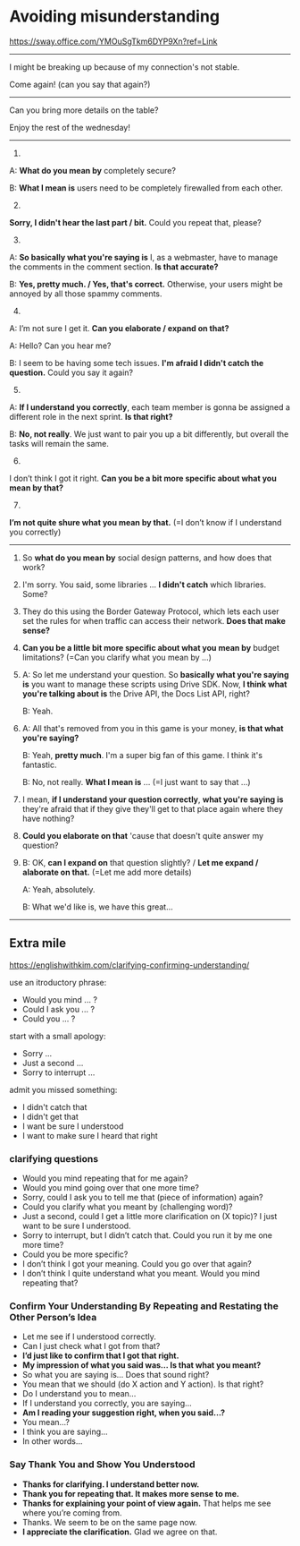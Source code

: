 # Avoiding misunderstanding
https://sway.office.com/YMOuSgTkm6DYP9Xn?ref=Link
***
I might be breaking up because of my connection's not stable.

Come again! (can you say that again?)
***

Can you bring more details on the table?

Enjoy the rest of the wednesday!

***
1. 
A: **What do you mean by** completely secure?

B: **What I mean is** users need to be completely firewalled from each other.

2. 
**Sorry, I didn't hear the last part / bit.** Could you repeat that, please?

3. 
A: **So basically what you're saying is** I, as a webmaster, have to manage the comments in the comment section. **Is that accurate?**

B: **Yes, pretty much. / Yes, that's correct.** Otherwise, your users might be annoyed by all those spammy comments.

4. 

A: I’m not sure I get it. **Can you elaborate / expand on that?**

A: Hello? Can you hear me?

B: I seem to be having some tech issues. **I'm afraid I didn't catch the question.** Could you say it again?

5. 
A: **If I understand you correctly**, each team member is gonna be assigned a different role in the next sprint. **Is that right?**

B: **No, not really**. We just want to pair you up a bit differently, but overall the tasks will remain the same.

6. 
I don’t think I got it right. **Can you be a bit more specific about what you mean by that?**

7. 
**I’m not quite shure what you mean by that.** (=I don’t know if I understand you correctly)

***

1. So **what do you mean by** social design patterns, and how does that work?

2. I'm sorry. You said, some libraries …  **I didn't catch** which libraries. Some?

3. They do this using the Border Gateway Protocol, which lets each user set the rules for when traffic can access their network. **Does that make sense?**

4. **Can you be a little bit more specific about what you mean by** budget limitations? (=Can you clarify what you mean by ...)

5. 
    A: So let me understand your question. So **basically what you're saying is** you want to manage these scripts using Drive SDK. Now, **I think what you're talking about is** the Drive API, the Docs List API, right?

    B: Yeah.

6. 
    A: All that's removed from you in this game is your money, **is that what you're saying?**

    B: Yeah, **pretty much**. I'm a super big fan of this game. I think it's fantastic.

    B: No, not really. **What I mean is** ... (=I just want to say that …)

7. I mean, **if I understand your question correctly**, **what you're saying is** they're afraid that if they give they'll get to that place again where they have nothing?

8. **Could you elaborate on that** 'cause that doesn't quite answer my question?

9. 
    B: OK, **can I expand on** that question slightly? / **Let me expand / alaborate on that.** (=Let me add more details)

    A: Yeah, absolutely.

    B: What we'd like is, we have this great…

***

## Extra mile

https://englishwithkim.com/clarifying-confirming-understanding/

use an itroductory phrase:

- Would you mind ... ?
- Could I ask you ... ?
- Could you ... ?

start with a small apology:

- Sorry ...
- Just a second ...
- Sorry to interrupt ...

admit you missed something:

- I didn't catch that
- I didn't get that
- I want be sure I understood
- I want to make sure I heard that right

### clarifying questions

- Would you mind repeating that for me again?
- Would you mind going over that one more time?
- Sorry, could I ask you to tell me that (piece of information) again?
- Could you clarify what you meant by (challenging word)?
- Just a second, could I get a little more clarification on (X topic)? I just want to be sure I understood.
- Sorry to interrupt, but I didn’t catch that. Could you run it by me one more time?
- Could you be more specific?
- I don’t think I got your meaning. Could you go over that again?
- I don’t think I quite understand what you meant. Would you mind repeating that?

### Confirm Your Understanding By Repeating and Restating the Other Person’s Idea

- Let me see if I understood correctly.
- Can I just check what I got from that?
- **I’d just like to confirm that I got that right.**
- **My impression of what you said was…  Is that what you meant?**
- So what you are saying is… Does that sound right?
- You mean that we should (do X action and Y action). Is that right?
- Do I understand you to mean…
- If I understand you correctly, you are saying…
- **Am I reading your suggestion right, when you said…?**
- You mean…?
- I think you are saying…
- In other words…

### Say Thank You and Show You Understood

- **Thanks for clarifying. I understand better now.**
- **Thank you for repeating that. It makes more sense to me.**
- **Thanks for explaining your point of view again.** That helps me see where you’re coming from.
- Thanks. We seem to be on the same page now.
- **I appreciate the clarification.** Glad we agree on that.